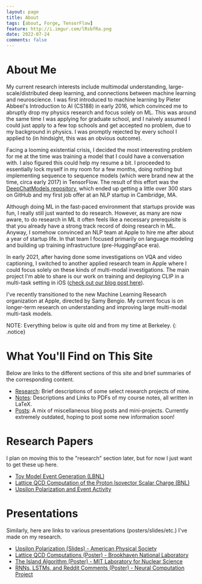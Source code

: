 ```yaml
---
layout: page
title: About
tags: [about, Forge, TensorFlow]
feature: http://i.imgur.com/lRsbfRa.png
date: 2022-07-24
comments: false
---
```

    
# About Me

My current research interests include multimodal understanding, large-scale/distributed deep learning, and connections between machine learning and neuroscience. I was first introduced to machine learning by Pieter Abbeel's Introduction to AI (CS188) in early 2016, which convinced me to abruptly drop my physics research and focus solely on ML. This was around the same time I was applying for graduate school, and I naively assumed I could just apply to a few top schools and get accepted no problem, due to my background in physics. I was promptly rejected by every school I applied to (in hindsight, this was an obvious outcome). 

Facing a looming existential crisis, I decided the most inteeresting problem for me at the time was training a model that I could have a conversation with. I also figured this could help my resume a bit. I proceeded to essentially lock myself in my room for a few months, doing nothing but implementing sequence to sequence models (which were brand new at the time, circa early 2017) in TensorFlow. The result of this effort was the [DeepChatModels repository](https://github.com/mckinziebrandon/DeepChatModels), which ended up getting a little over 300 stars on GitHub and my first job offer at an NLP startup in Cambridge, MA. 

Although doing ML in the fast-paced environment that startups provide was fun, I really still just wanted to do research. However, as many are now aware, to do research in ML it often feels like a necessary prerequisite is that you already have a strong track record of doing research in ML. Anyway, I somehow convinced an NLP team at Apple to hire me after about a year of startup life. In that team I focused primarily on language modeling and building up training infrastructure (pre-HuggingFace era). 

In early 2021, after having done some investigations on VQA and video captioning, I switched to another applied research team in Apple where I could focus solely on these kinds of multi-modal investigations. The main project I'm able to share is our work on training and deploying CLIP in a multi-task setting in iOS ([check out our blog post here](https://machinelearning.apple.com/research/on-device-scene-analysis)).

I've recently transitioned to the new Machine Learning Research organization at Apple, directed by Samy Bengio. My current focus is on longer-term research on understanding and improving large multi-modal multi-task models. 

NOTE: Everything below is quite old and from my time at Berkeley.
{: .notice}

# What You'll Find on This Site

Below are links to the different sections of this site and brief summaries of the corresponding content.

* [Research]({{site.url}}/research): Brief descriptions of some select research projects of mine. 
* [Notes]({{site.url}}/notes): Descriptions and Links to PDFs of my course notes, all written in LaTeX. 
* [Posts]({{site.url}}/posts): A mix of miscellaneous blog posts and mini-projects. Currently extremely outdated, hoping to post some new information soon!

# Research Papers

I plan on moving this to the "research" section later, but for now I just want to get these up here. 


* [Toy Model Event Generation (LBNL)]({{site.url}}/assets/pdf/papers/LBNL_ToyModelResearch.pdf)
* [Lattice QCD Computation of the Proton Isovector Scalar Charge (BNL)]({{site.url}}/assets/pdf/papers/BNL_Research_Report.pdf)
* [Upsilon Polarization and Event Activity]({{site.url}}/assets/pdf/papers/Davis_Research_Report.pdf)

# Presentations

Similarly, here are links to various presentations (posters/slides/etc.) I've made on my research.

* [Upsilon Polarization (Slides) - American Physical Society]({{site.url}}/assets/pdf/Presentations/APSMeetingPresentation.pdf)
* [Lattice QCD Computations (Poster) - Brookhaven National Laboratory]({{site.url}}/assets/pdf/Presentations/BNL_Research_Poster.pdf)
* [The Island Algorithm (Poster) - MIT Laboratory for Nuclear Science]({{site.url}}/assets/pdf/Presentations/FinalPoster_MSRP_BrandonMcKinzie.pdf)
* [RNNs, LSTMs, and Reddit Comments (Poster) - Neural Computation Project]({{site.url}}/assets/pdf/lstm_poster.pdf)



